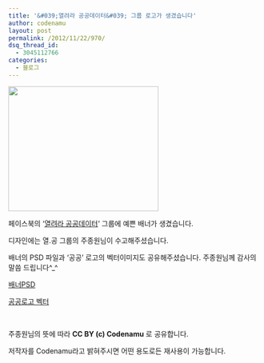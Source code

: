 ```yaml
---
title: '&#039;열려라 공공데이터&#039; 그룹 로고가 생겼습니다'
author: codenamu
layout: post
permalink: /2012/11/22/970/
dsq_thread_id:
  - 3045112766
categories:
  - 블로그
---
```

[<img class="aligncenter size-full wp-image-971" title="열려라공공데이터" src="http://codenamu.org/wp-content/uploads/2012/11/열려라공공데이터_01.jpg" alt="" width="300" height="250" />][1]

페이스북의 &#8216;[열려라 공공데이터][2]&#8216; 그룹에 예쁜 배너가 생겼습니다.

디자인에는 열.공 그룹의 주종원님이 수고해주셨습니다.

배너의 PSD 파일과 &#8216;공공&#8217; 로고의 벡터이미지도 공유해주셨습니다. 주종원님께 감사의 말씀 드립니다^_^

[배너PSD][3]

[공공로고 벡터][4]

&nbsp;

주종원님의 뜻에 따라 **CC BY (c) Codenamu** 로 공유합니다.

저작자를 Codenamu라고 밝혀주시면 어떤 용도로든 재사용이 가능합니다.

 [1]: http://codenamu.org/wp-content/uploads/2012/11/열려라공공데이터_01.jpg
 [2]: https://www.facebook.com/groups/243881459064203/
 [3]: http://www.cckorea.org/xe/?module=file&act=procFileDownload&file_srl=517481&sid=05cee3618173c7d9d109cfb6b0d875d9
 [4]: http://www.cckorea.org/xe/?module=file&act=procFileDownload&file_srl=517482&sid=aded0e86c27fb5e6b16f108bc37cfafe